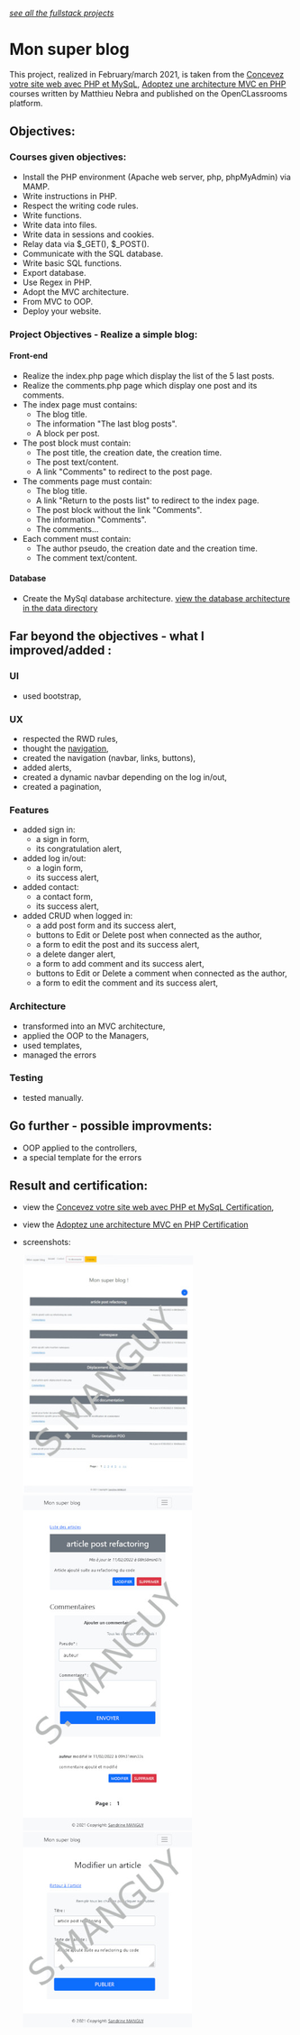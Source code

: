 *[see all the fullstack projects](https://github.com/s-manguy/projects/tree/main/fullstack)*

# Mon super blog  

This project, realized in February/march 2021, is taken from the [Concevez votre site web avec PHP et MySqL](https://openclassrooms.com/fr/courses/918836-concevez-votre-site-web-avec-php-et-mysql), [Adoptez une architecture MVC en PHP](https://openclassrooms.com/fr/courses/4670706-adoptez-une-architecture-mvc-en-php) courses written by Matthieu Nebra and published on the OpenCLassrooms platform.

## Objectives:
### Courses given objectives:
* Install the PHP environment (Apache web server, php, phpMyAdmin) via MAMP.
* Write instructions in PHP.
* Respect the writing code rules.
* Write functions.
* Write data into files.
* Write data in sessions and cookies.
* Relay data via $_GET(), $_POST().
* Communicate with the SQL database.
* Write basic SQL functions.
* Export database.
* Use Regex in PHP.
* Adopt the MVC architecture.
* From MVC to OOP.
* Deploy your website.
### Project Objectives - Realize a simple blog:
#### Front-end
* Realize the index.php page which display the list of the 5 last posts.
* Realize the comments.php page which display one post and its comments.
* The index page must contains:
  * The blog title.
  * The information "The last blog posts".
  * A block per post.
* The post block must contain:
  * The post title, the creation date, the creation time.
  * The post text/content.
  * A link "Comments" to redirect to the post page.
* The comments page must contain:
  * The blog title.
  * A link "Return to the posts list" to redirect to the index page.
  * The post block without the link "Comments".
  * The information "Comments".
  * The comments...
* Each comment must contain:
  * The author pseudo, the creation date and the creation time.
  * The comment text/content.
#### Database
* Create the MySql database architecture. [view the database architecture in the data directory](https://github.com/s-manguy/projects/tree/main/fullstack/mon-super-blog/data)
  
## Far beyond the objectives - what I improved/added :
### UI 
* used bootstrap,
### UX
* respected the RWD rules,
* thought the [navigation](https://github.com/s-manguy/projects/blob/main/fullstack/mon-super-blog/appendices/blog-PHP_navigation_UX_sandrinemanguy.pdf),
* created the navigation (navbar, links, buttons),
* added alerts,
* created a dynamic navbar depending on the log in/out,
* created a pagination,
### Features
* added sign in:
  * a sign in form,
  * its congratulation alert,
* added log in/out:
  * a login form,
  * its success alert,
* added contact:
  * a contact form,
  * its success alert,
* added CRUD when logged in:
  * a add post form and its success alert,
  * buttons to Edit or Delete post when connected as the author,
  * a form to edit the post and its success alert,
  * a delete danger alert,
  * a form to add comment and its success alert,
  * buttons to Edit or Delete a comment when connected as the author, 
  * a form to edit the comment and its success alert,
### Architecture
* transformed into an MVC architecture,
* applied the OOP to the Managers,
* used templates,
* managed the errors  
### Testing
* tested manually.

## Go further - possible improvments:
* OOP applied to the controllers,
* a special template for the errors

## Result and certification:
* view the [Concevez votre site web avec PHP et MySqL Certification](https://github.com/s-manguy/diploma/blob/main/PHP/certificate-php-mysql-1162704789.pdf), 
* view the [Adoptez une architecture MVC en PHP Certification](https://github.com/s-manguy/diploma/blob/main/PHP/certificate-php-mvc-7231988400.pdf)
* screenshots:  

  ![index page or posts list](https://github.com/s-manguy/projects/blob/main/fullstack/mon-super-blog/appendices/blog-php_sandrinemanguy_connected_list_300.jpg)      ![post](https://github.com/s-manguy/projects/blob/main/fullstack/mon-super-blog/appendices/blog-php_sandrinemanguy_connected_post_300.jpg)     ![post form](https://github.com/s-manguy/projects/blob/main/fullstack/mon-super-blog/appendices/blog-php_sandrinemanguy_connected_postform_300.jpg)  
